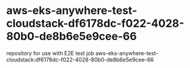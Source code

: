 # aws-eks-anywhere-test-cloudstack-df6178dc-f022-4028-80b0-de8b6e5e9cee-66
repository for use with E2E test job aws-eks-anywhere-test-cloudstack:df6178dc-f022-4028-80b0-de8b6e5e9cee-66
